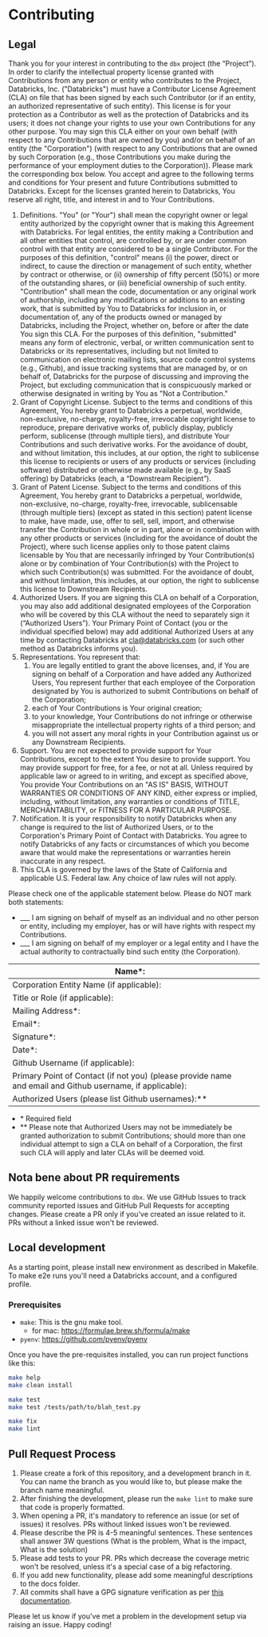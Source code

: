 # Contributing

## Legal

Thank you for your interest in contributing to the `dbx` project (the “Project”). In order to clarify the intellectual property license granted with Contributions from any person or entity who contributes to the Project, Databricks, Inc. ("Databricks") must have a Contributor License Agreement (CLA) on file that has been signed by each such Contributor (or if an entity, an authorized representative of such entity). This license is for your protection as a Contributor as well as the protection of Databricks and its users; it does not change your rights to use your own Contributions for any other purpose.
You may sign this CLA either on your own behalf (with respect to any Contributions that are owned by you) and/or on behalf of an entity (the "Corporation") (with respect to any Contributions that are owned by such Corporation (e.g., those Contributions you make during the performance of your employment duties to the Corporation)).  Please mark the corresponding box below.
You accept and agree to the following terms and conditions for Your present and future Contributions submitted to Databricks. Except for the licenses granted herein to Databricks, You reserve all right, title, and interest in and to Your Contributions.
1. Definitions.
"You" (or "Your") shall mean the copyright owner or legal entity authorized by the copyright owner that is making this Agreement with Databricks. For legal entities, the entity making a Contribution and all other entities that control, are controlled by, or are under common control with that entity are considered to be a single Contributor. For the purposes of this definition, "control" means (i) the power, direct or indirect, to cause the direction or management of such entity, whether by contract or otherwise, or (ii) ownership of fifty percent (50%) or more of the outstanding shares, or (iii) beneficial ownership of such entity.
"Contribution" shall mean the code, documentation or any original work of authorship, including any modifications or additions to an existing work, that is submitted by You to Databricks for inclusion in, or documentation of, any of the products owned or managed by Databricks, including the Project, whether on, before or after the date You sign this CLA. For the purposes of this definition, "submitted" means any form of electronic, verbal, or written communication sent to Databricks or its representatives, including but not limited to communication on electronic mailing lists, source code control systems (e.g., Github), and issue tracking systems that are managed by, or on behalf of, Databricks for the purpose of discussing and improving the Project, but excluding communication that is conspicuously marked or otherwise designated in writing by You as "Not a Contribution."
2. Grant of Copyright License. Subject to the terms and conditions of this Agreement, You hereby grant to Databricks a perpetual, worldwide, non-exclusive, no-charge, royalty-free, irrevocable copyright license to reproduce, prepare derivative works of, publicly display, publicly perform, sublicense (through multiple tiers), and distribute Your Contributions and such derivative works.  For the avoidance of doubt, and without limitation, this includes, at our option, the right to sublicense this license to recipients or users of any products or services (including software) distributed or otherwise made available (e.g., by SaaS offering) by Databricks (each, a “Downstream Recipient”).
3. Grant of Patent License. Subject to the terms and conditions of this Agreement, You hereby grant to Databricks a perpetual, worldwide, non-exclusive, no-charge, royalty-free, irrevocable, sublicensable (through multiple tiers) (except as stated in this section) patent license to make, have made, use, offer to sell, sell, import, and otherwise transfer the Contribution in whole or in part, alone or in combination with any other products or services (including for the avoidance of doubt the Project), where such license applies only to those patent claims licensable by You that are necessarily infringed by Your Contribution(s) alone or by combination of Your Contribution(s) with the Project to which such Contribution(s) was submitted.  For the avoidance of doubt, and without limitation, this includes, at our option, the right to sublicense this license to Downstream Recipients.
4. Authorized Users. If you are signing this CLA on behalf of a Corporation, you may also add additional designated employees of the Corporation who will be covered by this CLA without the need to separately sign it (“Authorized Users”).  Your Primary Point of Contact (you or the individual specified below) may add additional Authorized Users at any time by contacting Databricks at cla@databricks.com (or such other method as Databricks informs you).
5. Representations. You represent that:
   1. You are legally entitled to grant the above licenses, and, if You are signing on behalf of a Corporation and have added any Authorized Users, You represent further that each employee of the Corporation designated by You is authorized to submit Contributions on behalf of the Corporation;
   2. each of Your Contributions is Your original creation;
   3. to your knowledge, Your Contributions do not infringe or otherwise misappropriate the intellectual property rights of a third person; and
   4. you will not assert any moral rights in your Contribution against us or any Downstream Recipients.
6. Support. You are not expected to provide support for Your Contributions, except to the extent You desire to provide support. You may provide support for free, for a fee, or not at all. Unless required by applicable law or agreed to in writing, and except as specified above, You provide Your Contributions on an "AS IS" BASIS, WITHOUT WARRANTIES OR CONDITIONS OF ANY KIND, either express or implied, including, without limitation, any warranties or conditions of TITLE, MERCHANTABILITY, or FITNESS FOR A PARTICULAR PURPOSE.
7. Notification. It is your responsibility to notify Databricks when any change is required to the list of Authorized Users, or to the Corporation's Primary Point of Contact with Databricks.  You agree to notify Databricks of any facts or circumstances of which you become aware that would make the representations or warranties herein inaccurate in any respect.
8. This CLA is governed by the laws of the State of California and applicable U.S. Federal law. Any choice of law rules will not apply.

Please check one of the applicable statement below. Please do NOT mark both statements:
* ___ I am signing on behalf of myself as an individual and no other person or entity, including my employer, has or will have rights with respect my Contributions.
* ___ I am signing on behalf of my employer or a legal entity and I have the actual authority to contractually bind such entity (the Corporation).


| Name*:                                                                                                    |   |
|-----------------------------------------------------------------------------------------------------------|---|
| Corporation Entity Name (if applicable):                                                                  |   |
| Title or Role (if applicable):                                                                            |   |
| Mailing Address*:                                                                                         |   |
| Email*:                                                                                                   |   |
| Signature*:                                                                                               |   |
| Date*:                                                                                                    |   |
| Github Username (if applicable):                                                                          |   |
| Primary Point of Contact (if not you) (please provide name and email and Github username, if applicable): |   |
| Authorized Users (please list Github usernames):**                                                        |   |

- \* Required field
- ** Please note that Authorized Users may not be immediately be granted authorization to submit Contributions; should more than one individual attempt to sign a CLA on behalf of a Corporation, the first such CLA will apply and later CLAs will be deemed void.


## Nota bene about PR requirements

We happily welcome contributions to `dbx`.
We use GitHub Issues to track community reported issues and GitHub Pull Requests for accepting changes.
Please create a PR only if you've created an issue related to it. PRs without a linked issue won't be reviewed.

## Local development

As a starting point, please install new environment as described in Makefile.
To make e2e runs you'll need a Databricks account, and a configured profile.

### Prerequisites
- `make`: This is the gnu make tool.
  - for mac: https://formulae.brew.sh/formula/make
- `pyenv`: https://github.com/pyenv/pyenv

Once you have the pre-requisites installed, you can run project functions like this:

```bash
make help
make clean install

make test
make test /tests/path/to/blah_test.py

make fix
make lint
```


## Pull Request Process

1. Please create a fork of this repository, and a development branch in it. You can name the branch as you would like to, but please make the branch name meaningful.
2. After finishing the development, please run the `make lint` to make sure that code is properly formatted.
3. When opening a PR, it's mandatory to reference an issue (or set of issues) it resolves. PRs without linked issues won't be reviewed.
4. Please describe the PR is 4-5 meaningful sentences. These sentences shall answer 3W questions (What is the problem, What is the impact, What is the solution)
5. Please add tests to your PR. PRs which decrease the coverage metric won't be resolved, unless it's a special case of a big refactoring.
6. If you add new functionality, please add some meaningful descriptions to the docs folder.
7. All commits shall have a GPG signature verification as per [this documentation](https://docs.github.com/en/github/authenticating-to-github/managing-commit-signature-verification/about-commit-signature-verification).

Please let us know if you've met a problem in the development setup via raising an issue. Happy coding!




